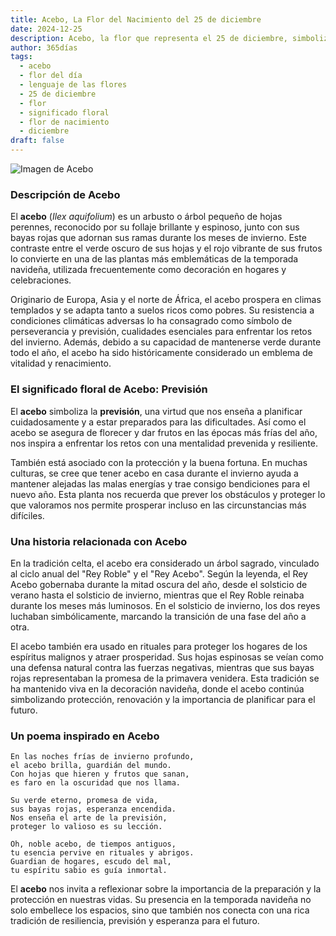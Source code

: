 ```yaml
---
title: Acebo, La Flor del Nacimiento del 25 de diciembre
date: 2024-12-25
description: Acebo, la flor que representa el 25 de diciembre, simboliza Previsión. Descubre su fascinante historia, significado en el lenguaje de las flores y una poesía que celebra su belleza.
author: 365días
tags:
  - acebo
  - flor del día
  - lenguaje de las flores
  - 25 de diciembre
  - flor
  - significado floral
  - flor de nacimiento
  - diciembre
draft: false
---
```



![Imagen de Acebo](https://cdn.pixabay.com/photo/2021/12/22/19/43/holly-6888146_640.jpg#center)


### Descripción de Acebo

El **acebo** (_Ilex aquifolium_) es un arbusto o árbol pequeño de hojas perennes, reconocido por su follaje brillante y espinoso, junto con sus bayas rojas que adornan sus ramas durante los meses de invierno. Este contraste entre el verde oscuro de sus hojas y el rojo vibrante de sus frutos lo convierte en una de las plantas más emblemáticas de la temporada navideña, utilizada frecuentemente como decoración en hogares y celebraciones.

Originario de Europa, Asia y el norte de África, el acebo prospera en climas templados y se adapta tanto a suelos ricos como pobres. Su resistencia a condiciones climáticas adversas lo ha consagrado como símbolo de perseverancia y previsión, cualidades esenciales para enfrentar los retos del invierno. Además, debido a su capacidad de mantenerse verde durante todo el año, el acebo ha sido históricamente considerado un emblema de vitalidad y renacimiento.

### El significado floral de Acebo: Previsión

El **acebo** simboliza la **previsión**, una virtud que nos enseña a planificar cuidadosamente y a estar preparados para las dificultades. Así como el acebo se asegura de florecer y dar frutos en las épocas más frías del año, nos inspira a enfrentar los retos con una mentalidad prevenida y resiliente.

También está asociado con la protección y la buena fortuna. En muchas culturas, se cree que tener acebo en casa durante el invierno ayuda a mantener alejadas las malas energías y trae consigo bendiciones para el nuevo año. Esta planta nos recuerda que prever los obstáculos y proteger lo que valoramos nos permite prosperar incluso en las circunstancias más difíciles.

### Una historia relacionada con Acebo

En la tradición celta, el acebo era considerado un árbol sagrado, vinculado al ciclo anual del "Rey Roble" y el "Rey Acebo". Según la leyenda, el Rey Acebo gobernaba durante la mitad oscura del año, desde el solsticio de verano hasta el solsticio de invierno, mientras que el Rey Roble reinaba durante los meses más luminosos. En el solsticio de invierno, los dos reyes luchaban simbólicamente, marcando la transición de una fase del año a otra.

El acebo también era usado en rituales para proteger los hogares de los espíritus malignos y atraer prosperidad. Sus hojas espinosas se veían como una defensa natural contra las fuerzas negativas, mientras que sus bayas rojas representaban la promesa de la primavera venidera. Esta tradición se ha mantenido viva en la decoración navideña, donde el acebo continúa simbolizando protección, renovación y la importancia de planificar para el futuro.

### Un poema inspirado en Acebo

```
En las noches frías de invierno profundo,  
el acebo brilla, guardián del mundo.  
Con hojas que hieren y frutos que sanan,  
es faro en la oscuridad que nos llama.

Su verde eterno, promesa de vida,  
sus bayas rojas, esperanza encendida.  
Nos enseña el arte de la previsión,  
proteger lo valioso es su lección.

Oh, noble acebo, de tiempos antiguos,  
tu esencia pervive en rituales y abrigos.  
Guardian de hogares, escudo del mal,  
tu espíritu sabio es guía inmortal.
```

El **acebo** nos invita a reflexionar sobre la importancia de la preparación y la protección en nuestras vidas. Su presencia en la temporada navideña no solo embellece los espacios, sino que también nos conecta con una rica tradición de resiliencia, previsión y esperanza para el futuro.